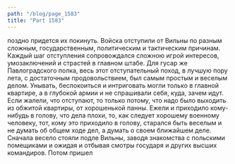 ```yaml
---
path: "/blog/page_1583"
title: "Part 1583"
---
```


 поздно придется их покинуть.
Войска отступили от Вильны по разным сложным, государственным, политическим и тактическим причинам. Каждый шаг отступления сопровождался сложною игрой интересов, умозаключений и страстей в главном штабе. Для гусар же Павлоградского полка, весь этот отступательный поход, в лучшую пору лета, с достаточным продовольствием, был самым простым и веселым делом. Унывать, беспокоиться и интриговать могли только в главной квартире, а в глубокой армии и не спрашивали себя, куда, зачем идут. Если жалели, что отступают, то только потому, что надо было выходить из обжитой квартиры, от хорошенькой панны. Ежели и приходило кому-нибудь в голову, что дела плохи, то, как следует хорошему военному человеку, тот, кому это приходило в голову, старался быть веселым и не думать об общем ходе дел, а думать о своем ближайшем деле. Сначала весело стояли подле Вильны, заводя знакомства с польскими помещиками и ожидая и отбывая смотры государя и других высших командиров. Потом пришел 
